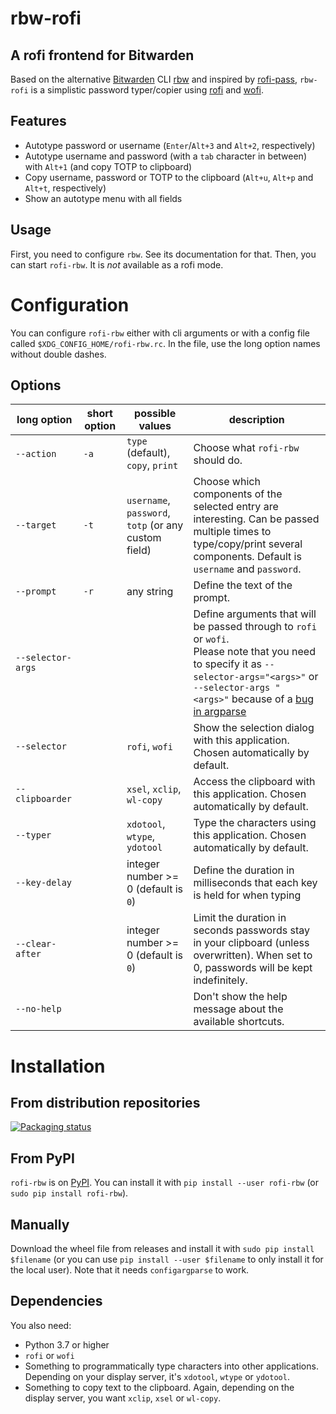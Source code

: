 # rbw-rofi
## A rofi frontend for Bitwarden

Based on the alternative [Bitwarden](https://bitwarden.com/) CLI [rbw](https://github.com/doy/rbw/) and inspired by [rofi-pass](https://github.com/carnager/rofi-pass), `rbw-rofi` is a simplistic password typer/copier using [rofi](https://github.com/davatorium/rofi) and [wofi](https://hg.sr.ht/~scoopta/wofi).

## Features
- Autotype password or username (`Enter`/`Alt+3` and `Alt+2`, respectively)
- Autotype username and password (with a `tab` character in between) with `Alt+1` (and copy TOTP to clipboard)
- Copy username, password or TOTP to the clipboard (`Alt+u`, `Alt+p` and `Alt+t`, respectively)
- Show an autotype menu with all fields

## Usage
First, you need to configure `rbw`. See its documentation for that.
Then, you can start `rofi-rbw`. It is *not* available as a rofi mode.

# Configuration
You can configure `rofi-rbw` either with cli arguments or with a config file called `$XDG_CONFIG_HOME/rofi-rbw.rc`. In the file, use the long option names without double dashes.

## Options

| long option       | short option | possible values                                      | description                                                                                                                                                                                                                                               |
|-------------------|--------------|------------------------------------------------------|-----------------------------------------------------------------------------------------------------------------------------------------------------------------------------------------------------------------------------------------------------------|
| `--action`        | `-a`         | `type` (default), `copy`, `print`                    | Choose what `rofi-rbw` should do.                                                                                                                                                                                                                         |
| `--target`        | `-t`         | `username`, `password`, `totp` (or any custom field) | Choose which components of the selected entry are interesting. Can be passed multiple times to type/copy/print several components. Default is `username` and `password`.                                                                                  |
| `--prompt`        | `-r`         | any string                                           | Define the text of the prompt.                                                                                                                                                                                                                            |
| `--selector-args` |              |                                                      | Define arguments that will be passed through to `rofi` or `wofi`.<br/>Please note that you need to specify it as `--selector-args="<args>"` or `--selector-args " <args>"` because of a [bug in argparse](https://github.com/python/cpython/issues/53580) |
| `--selector`      |              | `rofi`, `wofi`                                       | Show the selection dialog with this application. Chosen automatically by default.                                                                                                                                                                         |
| `--clipboarder`   |              | `xsel`, `xclip`, `wl-copy`                           | Access the clipboard with this application. Chosen automatically by default.                                                                                                                                                                              |
| `--typer`         |              | `xdotool`, `wtype`, `ydotool`                        | Type the characters using this application. Chosen automatically by default.                                                                                                                                                                              |
| `--key-delay`     |              | integer number >= 0 (default is `0`)                 | Define the duration in milliseconds that each key is held for when typing                                                                                                                                                                                 |
| `--clear-after`   |              | integer number >= 0 (default is `0`)                 | Limit the duration in seconds passwords stay in your clipboard (unless overwritten). When set to 0, passwords will be kept indefinitely.                                                                                                                  |
| `--no-help`       |              |                                                      | Don't show the help message about the available shortcuts.                                                                                                                                                                                                |

# Installation

## From distribution repositories
[![Packaging status](https://repology.org/badge/vertical-allrepos/rofi-rbw.svg)](https://repology.org/project/rofi-rbw/versions)

## From PyPI
`rofi-rbw` is on [PyPI](https://pypi.org/project/rofi-rbw/). You can install it with `pip install --user rofi-rbw` (or `sudo pip install rofi-rbw`).

## Manually
Download the wheel file from releases and install it with  `sudo pip install $filename` (or you can use `pip install --user $filename` to only install it for the local user).
Note that it needs `configargparse` to work.

## Dependencies
You also need:
- Python 3.7 or higher
- `rofi` or `wofi`
- Something to programmatically type characters into other applications. Depending on your display server, it's `xdotool`, `wtype` or `ydotool`.
- Something to copy text to the clipboard. Again, depending on the display server, you want `xclip`, `xsel` or `wl-copy`.
